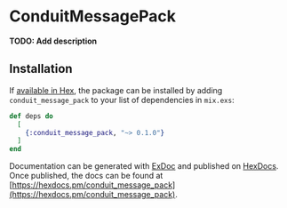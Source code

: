 # ConduitMessagePack

**TODO: Add description**

## Installation

If [available in Hex](https://hex.pm/docs/publish), the package can be installed
by adding `conduit_message_pack` to your list of dependencies in `mix.exs`:

```elixir
def deps do
  [
    {:conduit_message_pack, "~> 0.1.0"}
  ]
end
```

Documentation can be generated with [ExDoc](https://github.com/elixir-lang/ex_doc)
and published on [HexDocs](https://hexdocs.pm). Once published, the docs can
be found at [https://hexdocs.pm/conduit_message_pack](https://hexdocs.pm/conduit_message_pack).

